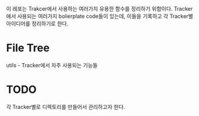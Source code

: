이 레포는 Trakcer에서 사용하는 여러가지 유용한 함수를 정리하기 위함이다. Tracker에서 사용되는 여러가지 bolierplate code들이 있는데, 이들을 기록하고 각 Tracker별 아이디어를 정리하기로 한다.

# File Tree
utils - Tracker에서 자주 사용되는 기능들

# TODO
각 Tracker별로 디렉토리를 만들어서 관리하고자 한다.

